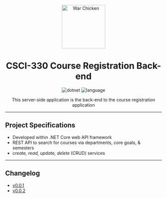 <div align="center" markdown="1">

<img
          src="https://upload.wikimedia.org/wikipedia/en/thumb/e/ef/Coastal_Carolina_Chanticleers_logo.svg/1200px-Coastal_Carolina_Chanticleers_logo.svg.png"
          height="140"
          alt="War Chicken"
        />

# CSCI-330 Course Registration Back-end

![dotnet](https://img.shields.io/badge/.NET-v5.0-teal)
![language](https://img.shields.io/badge/language-C%23-orange)

This server-side application is the back-end to the course registration application

</div>

---

## Project Specifications

- Developed within .NET Core web API framework
- REST API to search for courses via departments, core goals, & semesters
- _create, read, update, delete_ (CRUD) services

---

## Changelog

- [v0.0.1](./registration-api/public/Changelog/sprint-1.md)
- [v0.0.2](./registration-api/public/Changelog/sprint-2.md)
